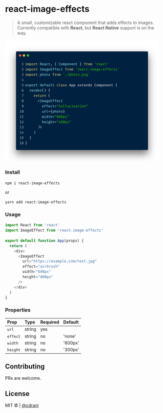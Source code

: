 # react-image-effects

> A small, customizable react component that adds effects to images. Currently compatible with **React**, but **React Native** support is on the way.

<p align="center">
  <img src="react-image-effects.png">
</p>

### Install

`npm i react-image-effects`

or

`yarn add react-image-effects`

### Usage

```js
import React from 'react'
import ImageEffect from 'react-image-effects'

export default function App(props) {
  return (
    <div>
      <ImageEffect
        url="https://example.com/test.jpg"
        effect="airbrush"
        width="640px"
        height="480px"
      />
    </div>
  )
}
```

### Properties

| Prop     | Type   | Required | Default |
| :------- | :----- | :------- | :------ |
| `url`    | string | yes      |         |
| `effect` | string | no       | 'none'  |  |
| `width`  | string | no       | '600px' |  |
| `height` | string | no       | '300px' |

## Contributing

PRs are welcome.

## License

MIT &copy; | [@cdrani](https://github.com/cdrani)
